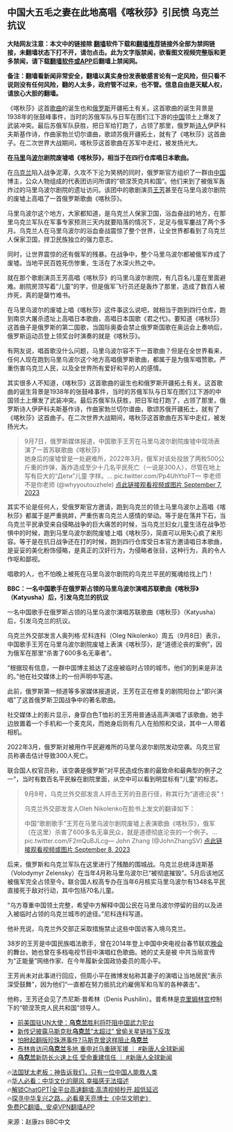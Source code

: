  <!-- 面包屑导航 --> <h2>中国大五毛之妻在此地高唱《喀秋莎》引民愤 乌克兰抗议</h2> <p class="notice"><b>大陆网友注意：本文中的链接除 <a href="https://github.com/bannedbook/fanqiang" >翻墙</a>软件下载和<a href="https://github.com/killgcd/justmysocks/blob/master/README.md">翻墙推荐</a>链接外全部为禁网链接，未翻墙状态下打不开，请勿点击。此为文字版禁闻，欲看图文视频完整版和更多禁闻，请下载<a href="https://github.com/bannedbook/fanqiang">翻墙软件或APP</a>后翻墙上禁闻网。</p><p>备注：翻墙看新闻非常安全，翻墙以真实身份发表敏感言论有一定风险，但只看不说则没有任何风险，翻的人太多，政府管不过来，也不管。信息自由是天赋人权，请放心大胆的翻墙。</b></p>  <div class="entry"> <p id="summary">《喀秋莎》这首<a href="https://www.bannedbook.org/bnews/tag/%E6%AD%8C%E6%9B%B2/" class="st_tag internal_tag" rel="tag" title="标签 歌曲 下的日志">歌曲</a>的诞生也和<a href="https://www.bannedbook.org/bnews/tag/%e4%bf%84%e7%bd%97%e6%96%af/" class="st_tag internal_tag" rel="tag" title="标签 俄罗斯 下的日志">俄罗斯</a>开疆拓土有关。这首歌曲的诞生背景是1938年的张鼓峰事件，当时的苏俄军队与日军在图们江下游的<span class='wp_keywordlink_affiliate'><a href="https://www.bannedbook.org/" title="中国" target="_blank">中国</a></span>领土上爆发了武装冲突。最后苏俄军队获胜，把日军给打跑了，占领了那里，俄罗斯<span class='wp_keywordlink'><a href="https://www.bannedbook.org/forum11/topic295.html" title="禁片：诗人的悲歌" target="_blank">诗人</a></span>伊萨科夫斯基作诗，作曲家勃兰切尔谱曲，歌颂苏俄开疆拓土，就有了《喀秋莎》这首曲子。在二次世界大战期间，喀秋莎这首歌曲在苏军中走红，被发扬光大。</p> <p><strong>在<a href="https://www.bannedbook.org/bnews/tag/%e9%a9%ac%e9%87%8c/" class="st_tag internal_tag" rel="tag" title="标签 马里 下的日志">马里</a>乌<a href="https://www.bannedbook.org/bnews/tag/%E6%B3%A2%E5%B0%94/" class="st_tag internal_tag" rel="tag" title="标签 波尔 下的日志">波尔</a>剧院废墟唱《喀秋莎》，相当于在四行仓库唱日本歌曲。</strong></p> <p>在<a href="https://www.bannedbook.org/bnews/tag/%e4%b9%8c%e5%85%8b%e5%85%b0/" class="st_tag internal_tag" rel="tag" title="标签 乌克兰 下的日志">乌克兰</a>陷入战争泥潭，久攻不下沦为笑柄的同时，俄罗斯官方组织了一群由<a href="https://www.bannedbook.org/bnews/tag/%E4%B8%AD%E5%9B%BD/" class="st_tag internal_tag" rel="tag" title="标签 中国 下的日志">中国</a>博主，公众人物组成的代表团访问所谓的&#8221;顿涅茨克共和国&#8221;。他们来到了被俄军轰炸过的马里乌波尔剧院的遗址访问。该团中的歌剧演员<a href="https://www.bannedbook.org/bnews/tag/%e7%8e%8b%e8%8a%b3/" class="st_tag internal_tag" rel="tag" title="标签 王芳 下的日志">王芳</a>甚至在马里乌波尔剧院的废墟上高唱了一首俄罗斯歌曲《喀秋莎》。</p> <p>马里乌波尔这个地方，大家都知道，是乌克兰人保家卫国，浴血奋战的地方，在那里乌克兰军队在军事专家预测三天内就要陷落的情况下，足足与俄军鏖战了两个多月。乌克兰人在马里乌波尔的浴血奋战震惊了整个世界，让全世界都看到了乌克兰人保家卫国，捍卫民族独立的强力意志。</p> <p>同时，让世界震惊的还有俄军的残暴。在战争中，整个马里乌波尔都被俄军炸成了废墟。当地平民百姓死伤惨重，生活在了水深火热之中。</p> <p>就在那个歌剧演员王芳高唱《喀秋莎》的马里乌波尔剧院，有几百名儿童在里面避难。剧院房顶写着&#8221;儿童&#8221;的字，但是俄军飞行员还是轰炸了那里，造成了数百人被炸死，真的是罄竹难书。</p> <p>在马里乌波尔的废墟上唱《喀秋莎》这件事这么说吧，就相当于跑到四行仓库，跑到南京大屠杀遗址上高唱日本歌曲，高唱日本国歌《君之代》。要知道《喀秋莎》这首曲子是俄罗斯的第二国歌，当国际奥委会禁止俄罗斯国歌在奥运会上奏响后，俄罗斯运动员登上领奖台时演奏的就是《喀秋莎》。</p> <p>有网友说，唱首歌没什么问题，马里乌波尔容不下一首歌曲？但是在全世界看来，任何人现在跑到马里乌波尔这个地方高唱俄罗斯歌曲，都属于是为俄军唱赞歌。严重伤害乌克兰人民，以及全世界所有爱好和平的人的感情。</p> <p>其实很多人不知道，《喀秋莎》这首歌曲的诞生也和俄罗斯开疆拓土有关。这首歌曲的诞生背景是1938年的张鼓峰事件，当时的苏俄军队与日军在图们江下游的中国领土上爆发了武装冲突。最后苏俄军队获胜，把日军给打跑了，占领了那里，俄罗斯诗人伊萨科夫斯基作诗，作曲家勃兰切尔谱曲，歌颂苏俄开疆拓土，就有了《喀秋莎》这首曲子。在二次世界大战期间，喀秋莎这首歌曲在苏军中走红，被发扬光大。</p> <blockquote><p>9月7日，俄罗斯媒体报道，中国歌手王芳在马里乌波尔剧院废墟中现场表演了一首苏联歌曲《喀秋莎》<br />她身后的废墟曾是一处避难所，2022年3月，俄军对该处投放了两枚500公斤重的炸弹，轰炸造成至少十几名平民死亡（一说是300人），尽管在地上写有巨大的“Дети”儿童 字样。… pic.twitter.com/Pp4UhYtoFT— 李老师不是你老师 (@whyyoutouzhele) <a href="https://twitter.com/whyyoutouzhele/status/1699815962231378084?ref_src=twsrc%5Etfw">点此链接观看视频或图片 September 7, 2023</a></p></blockquote> <p>其实不论是任何人，受俄罗斯官方邀请，跑到乌克兰的领土马里乌波尔上高唱《喀秋莎》都属于是严重挑衅，严重伤害乌克兰人感情的举动。等于是在落井下石，当乌克兰平民承受来自侵略战争的巨大痛苦的时候，当乌克兰妇女儿童生活在战争恐惧中的时候，跑到马里乌波尔剧院废墟上唱《喀秋莎》，简直可以用失心疯了来形容。等于是在抗日战争还在打的时候，跑到四行仓库受日本官方邀请唱日本歌曲，是妥妥的美化粉饰侵略，是真正的汉奸行为，为侵略者张目，这种行为，真的令人作呕和鄙视。</p> <p>唱歌的人，也不怕晚上被死在马里乌波尔剧院的乌克兰平民的冤魂给找上门！</p> <p><strong>BBC：一名中国歌手在俄罗斯占领的马里乌波尔演唱苏联歌曲《喀秋莎》（Katyusha）后，引发乌克兰的抗议</strong></p> <p>一名中国歌手在俄罗斯占领的马里乌波尔演唱苏联歌曲《喀秋莎》（Katyusha）后，引发乌克兰的抗议。</p> <p>乌克兰外交部发言人奥列格·尼科连科（Oleg Nikolenko）周五（9月8日）表示，中国歌手王芳在马里乌波尔剧院废墟上表演《喀秋莎》，是“道德沦丧的案例”，因为俄军在那里“杀害了600多名无辜者”。</p> <p>“根据现有信息，一群中国博主抵达了这座被临时占领的城市。他们的到来是非法的。”他在社交媒体上的一份声明中写道。</p>  <p>此前，俄罗斯第一频道等多家媒体报道说，王芳在正在修复的剧院阳台上“即兴演唱”了这首俄罗斯卫国战争中的著名歌曲。</p> <p>社交媒体上的影片显示，身穿白色T恤衫的王芳用普通话高声演唱了该歌曲，她手边放置着一个手机和一个麦克风，而她身后则有几人在拍照和交谈，其中一人带着相机。</p> <p>2022年3月，俄罗斯对被用作平民避难所的马里乌波尔剧院发动空袭。乌克兰官员称袭击估计导致300人死亡。</p> <p>联合国人权官员称，该空袭是俄罗斯“对平民造成伤害的最致命和最典型的例子之一”，当时有数百名平民躲在剧院里面，从空中可以看到明显标有“儿童”的标志。</p> <blockquote><p>9月8号，乌克兰外交部发言人抨击王芳的丑恶行径，称其行为“道德沦丧”！</p> <p>乌克兰外交部发言人Oleh Nikolenko在脸书上发文的翻译如下：</p> <p>中国“歌剧歌手”王芳在马里乌波尔剧院废墟上表演歌曲《喀秋莎》，俄军（在这里）杀害了600多名无辜民众，就是道德彻底沦丧的一个例子。… pic.twitter.com/F2mQuBJLcg— John Zhang    (@JohnZhangSV) <a href="https://twitter.com/JohnZhangSV/status/1700192379716907290?ref_src=twsrc%5Etfw">点此链接观看视频或图片 September 8, 2023</a></p></blockquote> <p>后来，俄罗斯和乌克兰军队在这里进行了残酷的围城战。乌克兰总统泽连斯基（Volodymyr Zelensky）在当年4月称马里乌波尔已“被彻底摧毁”。5月后该地区被俄军完全占领至今。联合国人权高专办在当年6月核实马里乌波尔有1348名平民直接死于敌对行动，其中包括70名儿童。</p>  <p>“乌方尊重中国领土完整，希望中方解释中国公民在马里乌波尔停留的目的以及进入被临时占领的乌克兰城市的途径。”尼科连科写道。</p> <p>他补充说，乌克兰外交部正采取措施禁止这些中国访客入境乌克兰。</p> <p>38岁的王芳是中国民族唱法歌手，曾在2014年登上中国中央电视台春节联欢<span class='wp_keywordlink_affiliate'><a href="https://zh-cn.shenyunperformingarts.org/" title="晚会" target="_blank">晚会</a></span>的舞台。她也曾在多档电视节目中演唱红色歌曲。她的丈夫是被 中共当局宣传为“正能量”网络作家、在今年履新全国政协委员的周小平。</p> <p>王芳尚未对此事进行回应，但周小平在微博发帖称其妻子的演唱让当地居民“表示深受鼓舞”，因为他们“一直都在努力抵抗北约雇佣军和乌军的各种袭击”。</p> <p>他称，王芳还会见了杰尼斯·普希林（Denis Pushilin）。普希林是<span class='wp_keywordlink'><a href="https://www.bannedbook.org/forum2/topic1172.html" title="克里姆林宫秘史——斯大林情妇的回忆" target="_blank">克里姆林宫</a></span>控制下的“顿涅茨克人民共和国”领导人。</p> <p></p> <!--<div id="taboola-mid-1"></div>--><ul class='op-related-articles' title='相关阅读'> <li><a href='https://www.bannedbook.org/bnews/bannedvideo/20230909/1931160.html' target='_blank'>前美国驻UN大使：<b>乌克兰</b>胜利将吓阻中国武力犯台</a></li> <li><a href='https://www.bannedbook.org/bnews/topimagenews/20230908/1931083.html' target='_blank'>新传记披露马斯克批<b>乌克兰</b>“太超过” 曾偷关星链挡下反攻</a></li> <li><a href='https://www.bannedbook.org/bnews/worldnews/20230908/1930966.html' target='_blank'>怕掀起翻版珍珠港事件?马斯克曾这样阻止<b>乌克兰</b></a></li> <li><a href='https://www.bannedbook.org/bnews/bannedvideo/20230908/1930935.html' target='_blank'>布林肯访问<b>乌克兰</b>多地 重申对乌重磅军援  ｜ #新唐人全球新闻</a></li> <li><a href='https://www.bannedbook.org/bnews/bannedvideo/20230908/1930913.html' target='_blank'><b>乌克兰</b>新防长火速上任 受命重建信任 ｜ #新唐人全球新闻</a></li> </ul> <p class="texttj"> 🔥<a href="https://www.bannedbook.org/bnews/ssgc/20230219/1850782.html" target="_blank">法国犹太老板：神告诉我们，只有一位中国人能救人类</a><br/> 🔥<a href="https://www.bannedbook.org/bnews/comments/20220220/1694796.html" target="_blank">华人必看：中华文化的飓风 幸福感无法描述</a><br/> 🔥<a href="https://github.com/bannedbook/fanqiang/wiki/V2ray%E6%9C%BA%E5%9C%BA" target="_blank">解锁ChatGPT|全平台高速翻墙:高清视频秒开,超低延迟</a><br/> 🔥<a href="https://www.bannedbook.org/bnews/comments/20220808/1768773.html" target="_blank">探寻中华复兴之路，必看章天亮博士《中华文明史》</a><br/> <a href="https://github.com/bannedbook/fanqiang/wiki/%E7%A6%81%E9%97%BB%E7%BD%91%E5%AE%89%E5%8D%93%E7%BF%BB%E5%A2%99%E6%96%B0%E9%97%BBAPP" target="_blank">免费PC翻墙、安卓VPN翻墙APP</a><br/> </p><p class="src-info">来源：赵康zs BBC中文 </p> <a name='sharetosocial'></a> <div style="margin-bottom:5px;padding-bottom:5px;clear:both"> <div id="archive-pix-1" class="banner-ads"> <!-- AuctionX Display platform tag START --> <div id="27602x728x90x621x_ADSLOT1" clicktrack="%%CLICK_URL_ESC%%"></div>  <!-- AuctionX Display platform tag END --> </div> <div id="archive-pix-2" class="banner-ads"> <!-- AuctionX Display platform tag START --> <div id="27556x300x250x621x_ADSLOT1" clicktrack="%%CLICK_URL_ESC%%" style="margin:0 auto;text-align:center"></div>  <!-- AuctionX Display platform tag END --> </div> </div>  <div id="archive-pix-1" class="banner-ads"> <!-- AuctionX Display platform tag START --> <div id="27603x728x90x621x_ADSLOT1" clicktrack="%%CLICK_URL_ESC%%"></div>  <!-- AuctionX Display platform tag END --> </div> </div><!--END ENTRY--> 